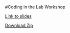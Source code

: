 #Coding in the Lab Workshop

[Link to slides](http://slides.com/scotttolksdorf/coding-in-the-lab)

[Download Zip](https://dl.dropboxusercontent.com/u/562800/BGSA%20Workshop.zip)





